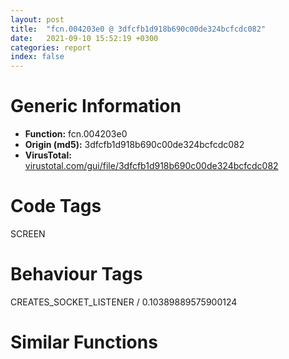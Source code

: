 ```yaml
---
layout: post
title:  "fcn.004203e0 @ 3dfcfb1d918b690c00de324bcfcdc082"
date:   2021-09-10 15:52:19 +0300
categories: report
index: false
---
```


# Generic Information
- **Function:** fcn.004203e0
- **Origin (md5):** 3dfcfb1d918b690c00de324bcfcdc082
- **VirusTotal:** [virustotal.com/gui/file/3dfcfb1d918b690c00de324bcfcdc082][virustotal_ref]

# Code Tags
<span class="tag" id="SCREEN">SCREEN</span>


# Behaviour Tags
<span class="bhv-tag" id="CREATES_SOCKET_LISTENER">CREATES_SOCKET_LISTENER / 0.10389889575900124</span>

# Similar Functions
<script type="text/javascript" src="https://www.gstatic.com/charts/loader.js"></script>
<script type="text/javascript">

    google.charts.load('current', {'packages':['corechart']});
    google.charts.setOnLoadCallback(drawChart);

    function drawChart() {
    var data = new google.visualization.DataTable();
        data.addColumn('number', 'X');
        data.addColumn('number', 'Y');
        data.addColumn({type: 'string', role: 'tooltip', 'p': {'html': true}});
        data.addColumn({'type': 'string', 'role': 'style'});
        
        data.addRows([
    [-20.790151596069336, 93.10206604003906, '<b><a href="/report/fcn.004203e0@3dfcfb1d918b690c00de324bcfcdc082">fcn.004203e0</a><br>@3dfcfb1d918b690c00de324bcfcdc082</b><br>', 'point { fill-color: #e0440e; }'],
[56.14419174194336, 0.23766086995601654, '<b><a href="/report/fcn.00424a90@1123b7aa5760238fe93045e585b8234c">fcn.00424a90</a><br>@1123b7aa5760238fe93045e585b8234c</b><br>', 'null'],
[-80.94541931152344, 63.39406204223633, '<b><a href="/report/fcn.004e0c20@279a61b1e76da49531f1f16fd1102a2d">fcn.004e0c20</a><br>@279a61b1e76da49531f1f16fd1102a2d</b><br>', 'null'],
[-94.56697082519531, -2.372704267501831, '<b><a href="/report/fcn.004059f0@d59f9c4f445b9f980173dec064f55091">fcn.004059f0</a><br>@d59f9c4f445b9f980173dec064f55091</b><br>', 'null'],
[15.147904396057129, -52.85504913330078, '<b><a href="/report/fcn.00471be0@289859175c221b107317af7727d26c17">fcn.00471be0</a><br>@289859175c221b107317af7727d26c17</b><br>', 'null'],
[-19.56528663635254, 16.106021881103516, '<b><a href="/report/fcn.307834f0@e0efd357fccc8f4e2c059b0b54118ba8">fcn.307834f0</a><br>@e0efd357fccc8f4e2c059b0b54118ba8</b><br>', 'null'],
[-52.04035949707031, -54.28797912597656, '<b><a href="/report/fcn.00428a50@1123b7aa5760238fe93045e585b8234c">fcn.00428a50</a><br>@1123b7aa5760238fe93045e585b8234c</b><br>', 'null'],
[40.45866012573242, 65.4920883178711, '<b><a href="/report/fcn.0043d0a0@3dfcfb1d918b690c00de324bcfcdc082">fcn.0043d0a0</a><br>@3dfcfb1d918b690c00de324bcfcdc082</b><br>', 'null'],

        ]);

    var options = {
        title: 'Similarity Plot',
        legend: 'none',
        colors: ['#dedbd9', '#e6693e', '#ec8f6e', '#f3b49f', '#f6c7b6'],
        tooltip: {isHtml: true, trigger: 'both'},
        explorer: {
        actions: ["dragToZoom", "rightClickToReset"],
        },
        chartArea: {
        width: '80%',
        height: '80%'
        },
        width: '100%',
        height: '100%'
    };

    var chart = new google.visualization.ScatterChart(document.getElementById('chart_div'));

    chart.draw(data, options);
    }
    
</script>


<div id="chart_div" style="width: 100%px; height: 100%;"></div>

# Disassembled Code
{% highlight nasm %}

push ebp
mov ebp, esp
and esp, 0xfffffff8
push 0xffffffffffffffff
push 0x453da8
mov eax, dword
push eax
sub esp, 0x9c
mov eax, dword[0x48800c]
xor eax, esp
mov dword[esp+0x94], eax
push esi
push edi
mov eax, dword[0x48800c]
xor eax, esp
push eax
lea eax, [esp+0xa8]
mov dword
mov edi, ecx
mov dword[esp+0x14], edi
mov edx, dword[0x48d9d0]
test edx, edx
je 0x420442
cmp dword[0x48d9d4], 0
je 0x420442
cmp word[edx], 0
jne 0x4204e0
lea ecx, [esp+0xc]
call dword[sym.imp.mfc120u.dll_Ordinal_296]
mov dword[esp+0xb0], 0
lea eax, [esp+0xc]
mov ecx, dword[0x48c060]
push dword[ecx+0xa3e4]
add ecx, 0xa220
push eax
call dword[sym.imp.FFUILib.dll_public:_int___thiscall_CFFShellTree::GetItemPath_class_ATL::CStringT_wchar_t__class_StrTraitMFC_DLL_wchar_t__class_ATL::ChTraitsCRT_wchar_t______struct__TREEITEM__const]
mov eax, dword[esp+0xc]
cmp dword[edi+0x3870], eax
je 0x4204b7
test eax, eax
je 0x4204a8
mov esi, eax
mov cx, word[esi]
add esi, 2
test cx, cx
jne 0x420486
mov edx, dword[edi+0x386c]
lea ecx, [edi+0x386c]
sub esi, eax
sar esi, 1
push eax
push esi
call dword[edx+4]
jmp 0x4204b7
mov eax, dword[edi+0x386c]
lea ecx, [edi+0x386c]
call dword[eax+8]
mov edi, dword[esp+0x14]
lea ecx, [esp+0xc]
mov dword[esp+0xb0], 0xffffffff
mov dword[edi+0x3868], 0
call dword[sym.imp.mfc120u.dll_Ordinal_1042]
mov edx, dword[0x48d9d0]
xor eax, eax
mov ecx, 0x48da2c
mov word[0x489f40], ax
test edx, edx
mov eax, 0x489f40
cmovne eax, edx
push eax
call fcn.00440450
test al, al
jne 0x42063a
mov dword[esp+0x18], vtable.ALT::TString_wchar_t__0__8_.0
mov dword[esp+0x1c], 0
mov dword[esp+0x20], 0
mov dword[esp+0x24], 0
mov dword[esp+0xb0], 1
mov ecx, dword[sym.imp.FTMod.dll_class_CMultiLanguage__gpMultiLanguage]
mov esi, dword[0x48d9d0]
push str.Do_you_want_to_create
mov ecx, dword[ecx]
call dword[sym.imp.FTMod.dll_public:_wchar_t_const____thiscall_CMultiLanguage::TranslateString_wchar_t_const__]
push eax
push esi
lea eax, [esp+0x20]
push str._s_n_s
push eax
call fcn.00402890
mov ecx, dword[sym.imp.FTMod.dll_class_CMultiLanguage__gpMultiLanguage]
add esp, 0x10
xor eax, eax
mov esi, 0x489f40
mov word[0x489f40], ax
mov eax, dword[esp+0x1c]
test eax, eax
mov ecx, dword[ecx]
push 0
push 0
push 0
push 4
push str.This_folder_isnt_exist
cmovne esi, eax
call dword[sym.imp.FTMod.dll_public:_wchar_t_const____thiscall_CMultiLanguage::TranslateString_wchar_t_const__]
push eax
mov eax, dword[0x48c060]
push esi
push dword[eax+0x20]
call dword[sym.imp.BCGCBPRO2500u120.dll_int___cdecl_BCGPMessageBox_struct_HWND_____wchar_t_const___wchar_t_const___unsigned_int__wchar_t_const___int___wchar_t_const__]
add esp, 0x1c
cmp eax, 6
je 0x4205d4
mov eax, dword[esp+0x1c]
mov dword[esp+0x18], 0x45928c
test eax, eax
je 0x421110
cmp dword[esp+0x24], 0
je 0x421110
push eax
call dword[sym.imp.mfc120u.dll_Ordinal_1508]
add esp, 4
jmp 0x421110
xor eax, eax
mov edx, 0x489f40
mov word[0x489f40], ax
mov ecx, 0x48da2c
mov eax, dword[0x48d9d0]
test eax, eax
cmovne edx, eax
push edx
call fcn.00445e90
mov dword[esp+0xb0], 0xffffffff
mov eax, dword[esp+0x1c]
mov dword[esp+0x18], 0x45928c
test eax, eax
je 0x42062a
cmp dword[esp+0x24], 0
je 0x420622
push eax
call dword[sym.imp.mfc120u.dll_Ordinal_1508]
add esp, 4
mov dword[esp+0x1c], 0
mov dword[esp+0x20], 0
mov dword[esp+0x24], 0
mov esi, dword[0x48a01c]
mov ecx, dword[0x48d9d0]
mov edx, dword[esi+0x16e4]
call fcn.0040aed0
test eax, eax
je 0x421110
cmp byte[edi+0x389c], 0
je 0x4208d1
cmp dword[0x48c058], 0
je 0x4208d1
mov esi, dword[0x48a018]
xor edx, edx
cmp dword[0x48d9c8], 1
sete dl
mov eax, dword[esi+0x335c]
mov dword[esp+0x14], edx
test eax, eax
je 0x420746
cmp dword[eax+0xb0], 0
jne 0x4206ad
cmp dword[eax+0xb4], 0
je 0x420746
lea ecx, [esp+0x40]
call fcn.00410d10
push ecx
lea eax, [esi+0x18f0]
mov dword[esp+0xb4], 2
push eax
lea eax, [esp+0x14]
push eax
lea ecx, [esp+0x4c]
call fcn.00422d30
mov eax, dword[0x48a018]
mov ecx, dword[esp+0xc]
mov eax, dword[eax+0x335c]
add eax, 0xb0
lea ecx, [ecx+0x24]
push eax
call fcn.004235e0
mov ecx, dword[0x48a01c]
xor eax, eax
mov word[0x489f40], ax
mov edx, 0x489f40
mov eax, dword[0x48d9d0]
test eax, eax
cmovne edx, eax
mov eax, dword[ecx+0x15b0]
add ecx, 0x15b0
push edx
lea edx, [esp+0x44]
mov eax, dword[eax+0x44]
push edx
call eax
lea ecx, [esp+0x40]
mov byte[esp+0x2b], al
mov dword[esp+0xb0], 0xffffffff
call fcn.00410d40
mov al, byte[esp+0x2b]
jmp 0x420788
lea ecx, [esp+0x60]
call fcn.00443040
xor eax, eax
mov word[0x489f40], ax
mov eax, dword[esi+0x18f4]
test eax, eax
mov esi, 0x489f40
mov ecx, esi
cmovne ecx, eax
xor eax, eax
push ecx
mov word[0x489f40], ax
mov eax, dword[0x48d9d0]
test eax, eax
push edx
push ecx
cmovne esi, eax
lea ecx, [esp+0x6c]
push esi
call fcn.00443570
test al, al
je 0x4208c5
mov esi, dword[esp+0x14]
test esi, esi
je 0x4207a9
mov eax, dword[0x48a018]
push ecx
push dword[eax+0x18ec]
call fcn.0042c9c0
mov eax, dword[0x48c058]
lea ecx, [esp+0x80]
xorps xmm0, xmm0
push ecx
movdqu xmmword[esp+0x84], xmm0
push dword[eax+0x2410]
call dword[sym.imp.USER32.dll_GetWindowRect]
mov eax, dword[0x48c058]
mov eax, dword[eax+0x36a0]
movdqu xmm1, xmmword[eax+0x34]
movdqa xmm0, xmm1
psrldq xmm0, 4
movd eax, xmm0
push eax
movd eax, xmm1
push eax
lea eax, [esp+0x88]
push eax
call dword[sym.imp.USER32.dll_OffsetRect]
lea ecx, [esp+0x10]
call dword[sym.imp.mfc120u.dll_Ordinal_296]
lea ecx, [esp+0xc]
mov dword[esp+0xb0], 3
call dword[sym.imp.mfc120u.dll_Ordinal_296]
mov byte[esp+0xb0], 4
mov ecx, dword[sym.imp.FTMod.dll_class_CMultiLanguage__gpMultiLanguage]
mov ecx, dword[ecx]
test esi, esi
je 0x420839
push str.Move_to
jmp 0x42083e
push str.Copy_to
call dword[sym.imp.FTMod.dll_public:_wchar_t_const____thiscall_CMultiLanguage::TranslateString_wchar_t_const__]
push eax
lea ecx, [esp+0x10]
call dword[sym.imp.mfc120u.dll_Ordinal_1520]
mov ecx, dword[0x48a018]
push dword[0x48d9d0]
push dword[esp+0x10]
mov ecx, dword[ecx+0x18f4]
call fcn.00408100
push eax
lea eax, [esp+0x1c]
push str._s_r_n_s__s
push eax
call dword[sym.imp.mfc120u.dll_Ordinal_4772]
mov eax, dword[esp+0x94]
add esp, 0x14
mov dword[esp+0x2c], eax
mov eax, dword[esp+0x84]
add eax, 0xffffffb0
mov dword[esp+0x30], eax
lea eax, [esp+0x2c]
push eax
push dword[0x48c044]
push 1
push dword[esp+0x1c]
call dword[sym.imp.FFUILib.dll_void___cdecl_PopupNotifyWnd_wchar_t_const___int__struct_HICON_____class_CPoint__]
add esp, 0x10
lea ecx, [esp+0xc]
call dword[sym.imp.mfc120u.dll_Ordinal_1042]
lea ecx, [esp+0x10]
call dword[sym.imp.mfc120u.dll_Ordinal_1042]
mov byte[edi+0x389c], 0
jmp 0x421110
xor eax, eax
mov dword[esp+0x10], 0
xor edi, edi
cmp dword[0x48d9c8], 1
sete al
cmp byte[esi+0x9b62], 0
mov dword[esp+0xc], eax
je 0x420cba
lea eax, [esp+0x60]
mov dword[esp+0x6c], edi
mov byte[esp+0x70], 0
mov dword[esp+0x78], eax
mov dword[esp+0x64], eax
mov dword[esp+0x60], eax
mov dword[esp+0x68], eax
mov dword[esp+0x74], eax
mov dword[esp+0x7c], edi
lea eax, [esi+0xe4]
mov dword[esp+0xb0], 5
push eax
call dword[sym.imp.MSVCP120.dll__Mtx_lock]
add esp, 4
test eax, eax
je 0x420946
push eax
call dword[sym.imp.MSVCP120.dll_void___cdecl_std::_Throw_C_error_int_]
add esp, 4
mov ecx, dword[0x48a01c]
mov esi, dword[ecx+0x15d0]
mov esi, dword[esi+4]
cmp esi, dword[ecx+0x15d0]
je 0x420a09
test byte[esi+0x2c], 1
je 0x4209f9
mov eax, dword[ecx]
lea edx, [esp+0x18]
push edi
push edx
call dword[eax+0x194]
push ecx
lea eax, [esp+0x1c]
mov byte[esp+0xb4], 6
push eax
lea eax, [esp+0x1c]
push eax
lea ecx, [esp+0x6c]
call fcn.00422d30
lea ecx, [esi+0x3c]
push ecx
mov eax, dword[eax]
lea ecx, [eax+0x24]
call fcn.004235e0
cmp dword[esp+0xc], 0
jne 0x4209ae
and dword[esi+0x2c], 0xfffffffe
inc dword[esp+0x10]
mov byte[esp+0xb0], 5
mov eax, dword[esp+0x1c]
mov dword[esp+0x18], 0x45928c
test eax, eax
je 0x4209e3
cmp dword[esp+0x24], 0
je 0x4209db
push eax
call dword[sym.imp.mfc120u.dll_Ordinal_1508]
add esp, 4
mov dword[esp+0x1c], 0
mov ecx, dword[0x48a01c]
mov dword[esp+0x20], 0
mov dword[esp+0x24], 0
mov esi, dword[esi+4]
inc edi
cmp esi, dword[ecx+0x15d0]
jne 0x420961
mov esi, dword[ecx+0x15e8]
mov esi, dword[esi+4]
cmp esi, dword[ecx+0x15e8]
je 0x420acb
mov edi, edi
test byte[esi+0x58], 1
je 0x420abb
mov eax, dword[ecx]
lea edx, [esp+0x2c]
push edi
push edx
call dword[eax+0x194]
push ecx
lea eax, [esp+0x30]
mov byte[esp+0xb4], 7
push eax
lea eax, [esp+0x1c]
push eax
lea ecx, [esp+0x6c]
call fcn.00422d30
lea ecx, [esi+0xb8]
push ecx
mov eax, dword[eax]
lea ecx, [eax+0x24]
call fcn.004235e0
cmp dword[esp+0xc], 0
jne 0x420a70
and dword[esi+0x58], 0xfffffffe
inc dword[esp+0x10]
mov byte[esp+0xb0], 5
mov eax, dword[esp+0x30]
mov dword[esp+0x2c], 0x45928c
test eax, eax
je 0x420aa5
cmp dword[esp+0x38], 0
je 0x420a9d
push eax
call dword[sym.imp.mfc120u.dll_Ordinal_1508]
add esp, 4
mov dword[esp+0x30], 0
mov ecx, dword[0x48a01c]
mov dword[esp+0x34], 0
mov dword[esp+0x38], 0
mov esi, dword[esi+4]
inc edi
cmp esi, dword[ecx+0x15e8]
jne 0x420a20
cmp dword[esp+0x7c], 0
jne 0x420bc9
mov eax, dword[ecx]
push 0
push 0
push 1
mov eax, dword[eax+0x19c]
push 0
call eax
mov edi, eax
test edi, edi
jns 0x420b16
mov dword[esp+0xb0], 0xffffffff
cmp dword[esp+0x7c], 0
je 0x421110
push dword[esp+0x74]
lea ecx, [esp+0x64]
call fcn.00410d80
jmp 0x421110
mov ecx, dword[0x48a01c]
lea edx, [esp+0x80]
push edi
push edx
mov eax, dword[ecx]
call dword[eax+0x194]
push ecx
lea eax, [esp+0x84]
mov byte[esp+0xb4], 8
push eax
lea eax, [esp+0x1c]
push eax
lea ecx, [esp+0x6c]
call fcn.00422d30
mov ecx, dword[0x48a01c]
push edi
mov esi, dword[eax]
mov eax, dword[ecx]
mov eax, dword[eax+0x300]
call eax
test eax, eax
je 0x420b70
push eax
lea ecx, [esi+0x24]
call fcn.004235e0
inc dword[esp+0x10]
mov byte[esp+0xb0], 5
mov eax, dword[esp+0x84]
mov dword[esp+0x80], 0x45928c
test eax, eax
je 0x420bad
cmp dword[esp+0x8c], 0
je 0x420ba2
push eax
call dword[sym.imp.mfc120u.dll_Ordinal_1508]
add esp, 4
mov dword[esp+0x84], 0
mov ecx, dword[0x48a01c]
mov dword[esp+0x88], 0
mov dword[esp+0x8c], 0
mov eax, dword[ecx]
call dword[eax+0x2c4]
mov eax, dword[0x48a01c]
add eax, 0xe4
push eax
call dword[sym.imp.MSVCP120.dll__Mtx_unlock]
add esp, 4
test eax, eax
je 0x420bf3
push eax
call dword[sym.imp.MSVCP120.dll_void___cdecl_std::_Throw_C_error_int_]
add esp, 4
mov ecx, dword[0x48a01c]
xor eax, eax
mov word[0x489f40], ax
mov edx, 0x489f40
mov eax, dword[0x48d9d0]
test eax, eax
cmovne edx, eax
mov eax, dword[ecx+0x15b0]
add ecx, 0x15b0
push edx
lea edx, [esp+0x64]
push edx
call dword[eax+0x44]
mov dword[esp+0xb0], 0xffffffff
cmp dword[esp+0x7c], 0
je 0x420c44
push dword[esp+0x74]
lea ecx, [esp+0x64]
call fcn.00410d80
mov edi, dword[esp+0xc]
mov esi, dword[esp+0x10]
test esi, esi
jle 0x421110
mov eax, dword[0x48c060]
lea ecx, [esp+0x90]
xorps xmm0, xmm0
push ecx
movdqu xmmword[esp+0x94], xmm0
push dword[eax+0x141f0]
call dword[sym.imp.USER32.dll_GetWindowRect]
lea ecx, [esp+0x14]
call dword[sym.imp.mfc120u.dll_Ordinal_296]
lea ecx, [esp+0x3c]
mov dword[esp+0xb0], 0xd
call dword[sym.imp.mfc120u.dll_Ordinal_296]
mov byte[esp+0xb0], 0xe
mov ecx, dword[sym.imp.FTMod.dll_class_CMultiLanguage__gpMultiLanguage]
mov ecx, dword[ecx]
test edi, edi
je 0x421004
push str.Move_to
jmp 0x421009
lea eax, [esp+0x40]
mov dword[esp+0x4c], edi
mov byte[esp+0x50], 0
mov dword[esp+0x58], eax
mov dword[esp+0x44], eax
mov dword[esp+0x40], eax
mov dword[esp+0x48], eax
mov dword[esp+0x54], eax
mov dword[esp+0x5c], edi
lea ecx, [esp+0x60]
mov dword[esp+0xb0], 9
call fcn.00443040
lea eax, [esi+0xe4]
push eax
call dword[sym.imp.MSVCP120.dll__Mtx_lock]
add esp, 4
test eax, eax
je 0x420d11
push eax
call dword[sym.imp.MSVCP120.dll_void___cdecl_std::_Throw_C_error_int_]
add esp, 4
mov ecx, dword[0x48a01c]
mov esi, dword[ecx+0x15d0]
mov esi, dword[esi+4]
cmp esi, dword[ecx+0x15d0]
je 0x420de2
lea esp, [esp]
test byte[esi+0x2c], 1
je 0x420dd2
mov eax, dword[ecx]
lea edx, [esp+0x80]
push edi
push edx
call dword[eax+0x194]
push ecx
lea eax, [esp+0x84]
mov byte[esp+0xb4], 0xa
push eax
lea eax, [esp+0x1c]
push eax
lea ecx, [esp+0x4c]
call fcn.00422e50
cmp dword[esp+0xc], 0
jne 0x420d75
and dword[esi+0x2c], 0xfffffffe
inc dword[esp+0x10]
mov byte[esp+0xb0], 9
mov eax, dword[esp+0x84]
mov dword[esp+0x80], 0x45928c
test eax, eax
je 0x420db6
cmp dword[esp+0x8c], 0
je 0x420dab
push eax
call dword[sym.imp.mfc120u.dll_Ordinal_1508]
add esp, 4
mov dword[esp+0x84], 0
mov ecx, dword[0x48a01c]
mov dword[esp+0x88], 0
mov dword[esp+0x8c], 0
mov esi, dword[esi+4]
inc edi
cmp esi, dword[ecx+0x15d0]
jne 0x420d30
mov esi, dword[ecx+0x15e8]
mov esi, dword[esi+4]
cmp esi, dword[ecx+0x15e8]
je 0x420e9a
jmp 0x420e00
test byte[esi+0x58], 1
je 0x420e8a
mov eax, dword[ecx]
lea edx, [esp+0x18]
push edi
push edx
call dword[eax+0x194]
push ecx
lea eax, [esp+0x1c]
mov byte[esp+0xb4], 0xb
push eax
lea eax, [esp+0x1c]
push eax
lea ecx, [esp+0x4c]
call fcn.00422e50
cmp dword[esp+0xc], 0
jne 0x420e3f
and dword[esi+0x58], 0xfffffffe
inc dword[esp+0x10]
mov byte[esp+0xb0], 9
mov eax, dword[esp+0x1c]
mov dword[esp+0x18], 0x45928c
test eax, eax
je 0x420e74
cmp dword[esp+0x24], 0
je 0x420e6c
push eax
call dword[sym.imp.mfc120u.dll_Ordinal_1508]
add esp, 4
mov dword[esp+0x1c], 0
mov ecx, dword[0x48a01c]
mov dword[esp+0x20], 0
mov dword[esp+0x24], 0
mov esi, dword[esi+4]
inc edi
cmp esi, dword[ecx+0x15e8]
jne 0x420e00
cmp dword[esp+0x5c], 0
jne 0x420f60
mov eax, dword[ecx]
push 0
push 0
push 1
mov eax, dword[eax+0x19c]
push 0
call eax
mov edx, eax
test edx, edx
jns 0x420ee5
mov dword[esp+0xb0], 0xffffffff
cmp dword[esp+0x5c], 0
je 0x421110
push dword[esp+0x54]
lea ecx, [esp+0x44]
call fcn.0040acb0
jmp 0x421110
mov ecx, dword[0x48a01c]
push edx
lea edx, [esp+0x30]
push edx
mov eax, dword[ecx]
call dword[eax+0x194]
push ecx
lea eax, [esp+0x30]
mov byte[esp+0xb4], 0xc
push eax
lea eax, [esp+0x1c]
push eax
lea ecx, [esp+0x4c]
call fcn.00422e50
inc dword[esp+0x10]
mov byte[esp+0xb0], 9
mov eax, dword[esp+0x30]
mov dword[esp+0x2c], 0x45928c
test eax, eax
je 0x420f4a
cmp dword[esp+0x38], 0
je 0x420f42
push eax
call dword[sym.imp.mfc120u.dll_Ordinal_1508]
add esp, 4
mov dword[esp+0x30], 0
mov ecx, dword[0x48a01c]
mov dword[esp+0x34], 0
mov dword[esp+0x38], 0
mov eax, dword[ecx]
call dword[eax+0x2c4]
mov eax, dword[0x48a01c]
add eax, 0xe4
push eax
call dword[sym.imp.MSVCP120.dll__Mtx_unlock]
add esp, 4
test eax, eax
je 0x420f8a
push eax
call dword[sym.imp.MSVCP120.dll_void___cdecl_std::_Throw_C_error_int_]
add esp, 4
mov edi, dword[esp+0xc]
xor eax, eax
mov word[0x489f40], ax
mov esi, 0x489f40
mov eax, dword[0x48d9d0]
mov ecx, esi
test eax, eax
push 1
cmovne ecx, eax
lea eax, [esp+0x44]
push edi
push eax
push ecx
lea ecx, [esp+0x70]
call fcn.00443310
mov ecx, dword[0x48a01c]
xor eax, eax
mov word[0x489f40], ax
mov eax, dword[0x48d9d0]
test eax, eax
push 1
cmovne esi, eax
mov eax, dword[ecx]
push esi
call dword[eax+0x270]
mov dword[esp+0xb0], 0xffffffff
cmp dword[esp+0x5c], 0
je 0x420c48
push dword[esp+0x54]
lea ecx, [esp+0x44]
call fcn.0040acb0
jmp 0x420c48
push str.Copy_to
call dword[sym.imp.FTMod.dll_public:_wchar_t_const____thiscall_CMultiLanguage::TranslateString_wchar_t_const__]
push eax
lea ecx, [esp+0x40]
call dword[sym.imp.mfc120u.dll_Ordinal_1520]
push dword[0x48d9d0]
mov ecx, dword[sym.imp.FTMod.dll_class_CMultiLanguage__gpMultiLanguage]
push dword[esp+0x40]
push str.Files_Folders_
mov ecx, dword[ecx]
call dword[sym.imp.FTMod.dll_public:_wchar_t_const____thiscall_CMultiLanguage::TranslateString_wchar_t_const__]
push eax
push esi
lea eax, [esp+0x24]
push str._d__s_r_n_s__s
push eax
call dword[sym.imp.mfc120u.dll_Ordinal_4772]
mov eax, dword[esp+0xa8]
mov dword[esp+0x30], eax
mov eax, dword[esp+0xb4]
mov dword[esp+0x34], eax
lea eax, [esp+0x30]
push eax
push dword[0x48c044]
push 1
push dword[esp+0x38]
call dword[sym.imp.FFUILib.dll_void___cdecl_PopupNotifyWnd_wchar_t_const___int__struct_HICON_____class_CPoint__]
add esp, 0x28
test edi, edi
je 0x4210e5
mov ecx, dword[0x48a01c]
push 1
mov eax, dword[ecx]
mov eax, dword[eax+0x2c0]
call eax
test eax, eax
jne 0x4210c2
mov ecx, dword[0x48a01c]
push 0
push 0
push 1
mov eax, dword[ecx]
push 0
mov eax, dword[eax+0x19c]
call eax
test eax, eax
js 0x4210c2
mov ecx, dword[0x48a01c]
push 1
push 0
push eax
mov edx, dword[ecx]
call dword[edx+0x2bc]
mov ecx, dword[0x48a01c]
mov eax, dword[ecx]
call dword[eax+0x1b0]
mov ecx, dword[0x48c060]
push 0
lea ecx, [ecx+0xa598]
call fcn.00423bc0
jmp 0x4210fc
mov eax, dword[0x48a01c]
push 0
push 0
push 0xc00
push dword[eax+0x20]
call dword[sym.imp.USER32.dll_PostMessageW]
lea ecx, [esp+0x3c]
call dword[sym.imp.mfc120u.dll_Ordinal_1042]
lea ecx, [esp+0x14]
call dword[sym.imp.mfc120u.dll_Ordinal_1042]
mov ecx, dword[esp+0xa8]
mov dword
pop ecx
pop edi
pop esi
mov ecx, dword[esp+0x94]
xor ecx, esp
call fcn.0044e61f
mov esp, ebp
pop ebp
ret

{% endhighlight %}

[virustotal_ref]: https://www.virustotal.com/gui/file/3dfcfb1d918b690c00de324bcfcdc082